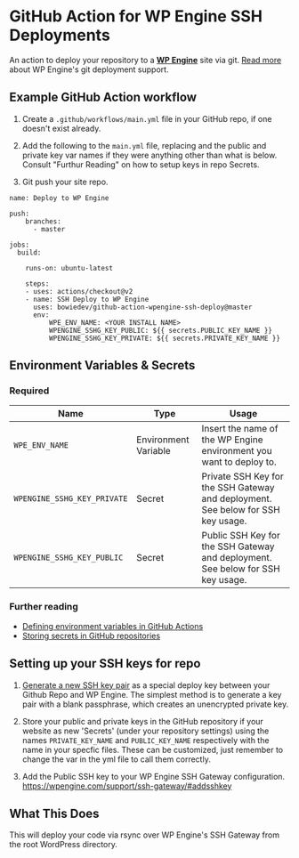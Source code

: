 # GitHub Action for WP Engine SSH Deployments

An action to deploy your repository to a **[WP Engine](https://wpengine.com)** site via git. [Read more](https://wpengine.com/git/) about WP Engine's git deployment support.

## Example GitHub Action workflow

1. Create a `.github/workflows/main.yml` file in your GitHub repo, if one doesn't exist already.

2. Add the following to the `main.yml` file, replacing <YOUR INSTALL NAME> and the public and private key var names if they were anything other than what is below. Consult "Furthur Reading" on how to setup keys in repo Secrets. 

3. Git push your site repo. 

```
name: Deploy to WP Engine
  
push:
    branches:
      - master

jobs:
  build:

    runs-on: ubuntu-latest
        
    steps: 
    - uses: actions/checkout@v2
    - name: SSH Deploy to WP Engine
      uses: bowiedev/github-action-wpengine-ssh-deploy@master 
      env: 
          WPE_ENV_NAME: <YOUR INSTALL NAME> 
          WPENGINE_SSHG_KEY_PUBLIC: ${{ secrets.PUBLIC_KEY_NAME }} 
          WPENGINE_SSHG_KEY_PRIVATE: ${{ secrets.PRIVATE_KEY_NAME }} 

```

## Environment Variables & Secrets

### Required

| Name | Type | Usage |
|-|-|-|
| `WPE_ENV_NAME` | Environment Variable | Insert the name of the WP Engine environment you want to deploy to. |
| `WPENGINE_SSHG_KEY_PRIVATE` | Secret | Private SSH Key for the SSH Gateway and deployment. See below for SSH key usage. |
|  `WPENGINE_SSHG_KEY_PUBLIC` | Secret | Public SSH Key for the SSH Gateway and deployment. See below for SSH key usage. |


### Further reading

* [Defining environment variables in GitHub Actions](https://developer.github.com/actions/creating-github-actions/accessing-the-runtime-environment/#environment-variables)
* [Storing secrets in GitHub repositories](https://developer.github.com/actions/managing-workflows/storing-secrets/)

## Setting up your SSH keys for repo

1. [Generate a new SSH key pair](https://help.github.com/articles/generating-a-new-ssh-key-and-adding-it-to-the-ssh-agent/) as a special deploy key between your Github Repo and WP Engine. The simplest method is to generate a key pair with a blank passphrase, which creates an unencrypted private key. 

2. Store your public and private keys in the GitHub repository if your website as new 'Secrets' (under your repository settings) using the names `PRIVATE_KEY_NAME` and `PUBLIC_KEY_NAME` respectively with the name in your specfic files. These can be customized, just remember to change the var in the yml file to call them correctly. 

3. Add the Public SSH key to your WP Engine SSH Gateway configuration. https://wpengine.com/support/ssh-gateway/#addsshkey

## What This Does

This will deploy your code via rsync over WP Engine's SSH Gateway from the root WordPress directory. 
